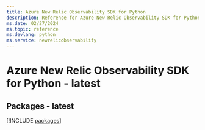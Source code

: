 ```yaml
---
title: Azure New Relic Observability SDK for Python
description: Reference for Azure New Relic Observability SDK for Python
ms.date: 02/27/2024
ms.topic: reference
ms.devlang: python
ms.service: newrelicobservability
---
```

# Azure New Relic Observability SDK for Python - latest
## Packages - latest
[!INCLUDE [packages](new-relic-observability-index.md)]